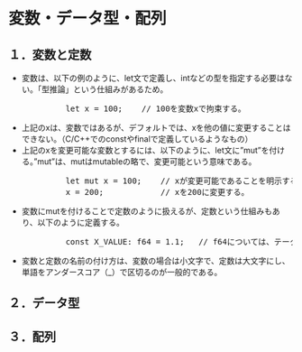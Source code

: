 # 変数・データ型・配列

## １．変数と定数
- 変数は、以下の例のように、let文で定義し、intなどの型を指定する必要はない。「型推論」という仕組みがあるため。
<pre>
            let x = 100;    // 100を変数xで拘束する。
</pre>
- 上記のxは、変数ではあるが、デフォルトでは、xを他の値に変更することはできない。（C/C++でのconstやfinalで定義しているようなもの）
- 上記のxを変更可能な変数とするには、以下のように、let文に”mut”を付ける。”mut”は、mutはmutableの略で、変更可能という意味である。
<pre>
            let mut x = 100;    // xが変更可能であることを明示する。
            x = 200;            // xを200に変更する。
</pre>
- 変数にmutを付けることで定数のように扱えるが、定数という仕組みもあり、以下のように定義する。
<pre>
            const X_VALUE: f64 = 1.1;   // f64については、テータ型の説明を参照
</pre>
- 変数と定数の名前の付け方は、変数の場合は小文字で、定数は大文字にし、単語をアンダースコア（_）で区切るのが一般的である。

## ２．データ型

## ３．配列
